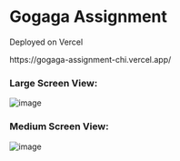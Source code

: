<h1>Gogaga Assignment</h1>
<p>Deployed on Vercel</p>
https://gogaga-assignment-chi.vercel.app/
<br />
<h3>Large Screen View:</h3>
<img src="https://i.ibb.co/dbZrYqM/image.png" alt="image" border="0">
<br />
<h3>Medium Screen View:</h3>
<img src="https://i.ibb.co/p17c1MV/image.png" alt="image" border="0">
